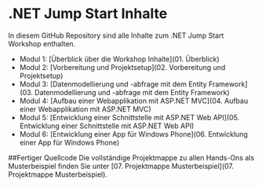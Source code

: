 .NET Jump Start Inhalte
=========================
In diesem GitHub Repository sind alle Inhalte zum .NET Jump Start Workshop enthalten.

- Modul 1: [Überblick über die Workshop Inhalte](01. Überblick)
- Modul 2: [Vorbereitung und Projektsetup](02. Vorbereitung und Projektsetup)
- Modul 3: [Datenmodellierung und -abfrage mit dem Entity Framework](03. Datenmodellierung und -abfrage mit dem Entity Framework)
- Modul 4: [Aufbau einer Webapplikation mit ASP.NET MVC](04. Aufbau einer Webapplikation mit ASP.NET MVC)
- Modul 5: [Entwicklung einer Schnittstelle mit ASP.NET Web API](05. Entwicklung einer Schnittstelle mit ASP.NET Web API)
- Modul 6: [Entwicklung einer App für Windows Phone](06. Entwicklung einer App für Windows Phone)

##Fertiger Quellcode
Die vollständige Projektmappe zu allen Hands-Ons als Musterbeispiel finden Sie unter 
[07. Projektmappe Musterbeispiel](07. Projektmappe Musterbeispiel).
